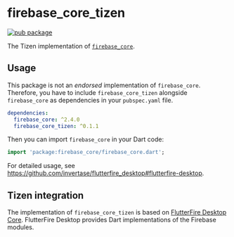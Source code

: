 # firebase_core_tizen

[![pub package](https://img.shields.io/pub/v/firebase_core_tizen.svg)](https://pub.dev/packages/firebase_core_tizen)

The Tizen implementation of [`firebase_core`](https://pub.dev/packages/firebase_core).

## Usage

This package is not an _endorsed_ implementation of `firebase_core`. Therefore, you have to include `firebase_core_tizen` alongside `firebase_core` as dependencies in your `pubspec.yaml` file.

```yaml
dependencies:
  firebase_core: ^2.4.0
  firebase_core_tizen: ^0.1.1
```

Then you can import `firebase_core` in your Dart code:

```dart
import 'package:firebase_core/firebase_core.dart';
```

For detailed usage, see https://github.com/invertase/flutterfire_desktop#flutterfire-desktop.

## Tizen integration

The implementation of `firebase_core_tizen` is based on [FlutterFire Desktop Core](https://pub.dev/packages/firebase_core_desktop). FlutterFire Desktop provides Dart implementations of the Firebase modules.
